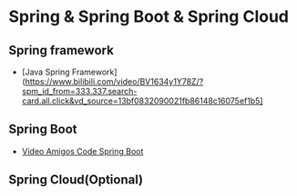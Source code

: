 # Spring & Spring Boot & Spring Cloud

## Spring framework

- [Java Spring Framework](https://www.bilibili.com/video/BV1634y1Y78Z/?spm_id_from=333.337.search-card.all.click&vd_source=13bf0832090021fb86148c16075ef1b5]

## Spring Boot

- [Video Amigos Code Spring Boot](https://www.bilibili.com/video/BV1v44y1z7aF/?spm_id_from=333.337.search-card.all.click&vd_source=13bf0832090021fb86148c16075ef1b5)

## Spring Cloud(Optional)
